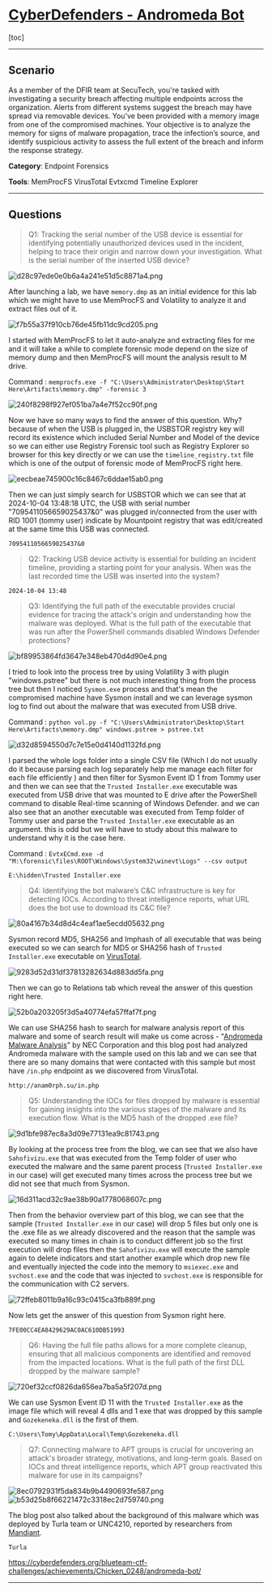 # [CyberDefenders - Andromeda Bot](https://cyberdefenders.org/blueteam-ctf-challenges/andromeda-bot/)
[toc]
* * *
## Scenario
As a member of the DFIR team at SecuTech, you're tasked with investigating a security breach affecting multiple endpoints across the organization. Alerts from different systems suggest the breach may have spread via removable devices. You’ve been provided with a memory image from one of the compromised machines. Your objective is to analyze the memory for signs of malware propagation, trace the infection’s source, and identify suspicious activity to assess the full extent of the breach and inform the response strategy.

**Category**: Endpoint Forensics

**Tools**:
MemProcFS
VirusTotal
Evtxcmd
Timeline Explorer
* * *
## Questions
>Q1: Tracking the serial number of the USB device is essential for identifying potentially unauthorized devices used in the incident, helping to trace their origin and narrow down your investigation. What is the serial number of the inserted USB device?

![d28c97ede0e0b6a4a241e51d5c8871a4.png](/_resources/d28c97ede0e0b6a4a241e51d5c8871a4.png)

After launching a lab, we have `memory.dmp` as an initial evidence for this lab which we might have to use MemProcFS and Volatility to analyze it and extract files out of it.

![f7b55a37f910cb76de45fb11dc9cd205.png](/_resources/f7b55a37f910cb76de45fb11dc9cd205.png)

I started with MemProcFS to let it auto-analyze and extracting files for me and it will take a while to complete forensic mode depend on the size of memory dump and then MemProcFS will mount the analysis result to M drive.

Command : `memprocfs.exe -f "C:\Users\Administrator\Desktop\Start Here\Artifacts\memory.dmp" -forensic 3`

![240f8298f927ef051ba7a4e7f52cc90f.png](/_resources/240f8298f927ef051ba7a4e7f52cc90f.png)

Now we have so many ways to find the answer of this question. Why? because of when the USB is plugged in, the USBSTOR registry key will record its existence which included Serial Number and Model of the device so we can either use Registry Forensic tool such as Registry Explorer so browser for this key directly or we can use the `timeline_registry.txt` file which is one of the output of forensic mode of MemProcFS right here.

![eecbeae745900c16c8467c6ddae15ab0.png](/_resources/eecbeae745900c16c8467c6ddae15ab0.png)

Then we can just simply search for USBSTOR which we can see that at 2024-10-04 13:48:18 UTC, the USB with serial number "7095411056659025437&0" was plugged in/connected from the user with RID 1001 (tommy user) indicate by Mountpoint registry that was edit/created at the same time this USB was connected.

```
7095411056659025437&0
```

>Q2: Tracking USB device activity is essential for building an incident timeline, providing a starting point for your analysis. When was the last recorded time the USB was inserted into the system?
```
2024-10-04 13:48
```

>Q3: Identifying the full path of the executable provides crucial evidence for tracing the attack's origin and understanding how the malware was deployed. What is the full path of the executable that was run after the PowerShell commands disabled Windows Defender protections?

![bf89953864fd3647e348eb470d4d90e4.png](/_resources/bf89953864fd3647e348eb470d4d90e4.png)

I tried to look into the process tree by using Volatility 3 with plugin "windows.pstree" but there is not much interesting thing from the process tree but then I noticed `Sysmon.exe` process and that's mean the compromised machine have Sysmon install and we can leverage sysmon log to find out about the malware that was executed from USB drive.

Command : `python vol.py -f "C:\Users\Administrator\Desktop\Start Here\Artifacts\memory.dmp" windows.pstree > pstree.txt`

![d32d8594550d7c7e15e0d4140d1132fd.png](/_resources/d32d8594550d7c7e15e0d4140d1132fd.png)

I parsed the whole logs folder into a single CSV file (Which I do not usually do it because parsing each log separately help me manage each filter for each file efficiently ) and then filter for Sysmon Event ID 1 from Tommy user and then we can see that the `Trusted Installer.exe` executable was executed from USB drive that was mounted to E drive after the PowerShell command to disable Real-time scanning of Windows Defender. and we can also see that an another executable was executed from Temp folder of Tommy user and parse the `Trusted Installer.exe` executable as an argument. this is odd but we will have to study about this malware to understand why it is the case here.

Command : `EvtxECmd.exe -d "M:\forensic\files\ROOT\Windows\System32\winevt\Logs" --csv output`

```
E:\hidden\Trusted Installer.exe
```

>Q4: Identifying the bot malware’s C&C infrastructure is key for detecting IOCs. According to threat intelligence reports, what URL does the bot use to download its C&C file?

![80a4167b34d8d4c4eaf1ae5ecdd05632.png](/_resources/80a4167b34d8d4c4eaf1ae5ecdd05632.png)

Sysmon record MD5, SHA256 and Imphash of all executable that was being executed so we can search for MD5 or SHA256 hash of `Trusted Installer.exe` executable on [VirusTotal](https://www.virustotal.com/gui/file/9535a9bb1ae8f620d7cbd7d9f5c20336b0fd2c78d1a7d892d76e4652dd8b2be7/detection).

![9283d52d31df37813282634d883dd5fa.png](/_resources/9283d52d31df37813282634d883dd5fa.png)

Then we can go to Relations tab which reveal the answer of this question right here.

![52b0a203205f3d5a40774efa57ffaf7f.png](/_resources/52b0a203205f3d5a40774efa57ffaf7f.png)

We can use SHA256 hash to search for malware analysis report of this malware and some of search result will make us come across - "[Andromeda Malware Analysis](https://www.nec.com/en/global/solutions/cybersecurity/blog/240823/index.html)" by NEC Corporation and this blog post had analyzed Andromeda malware with the sample used on this lab and we can see that there are so many domains that were contacted with this sample but most have `/in.php` endpoint as we discovered from VirusTotal.

```
http://anam0rph.su/in.php
```

>Q5: Understanding the IOCs for files dropped by malware is essential for gaining insights into the various stages of the malware and its execution flow. What is the MD5 hash of the dropped .exe file?

![9d1bfe987ec8a3d09e77131ea9c81743.png](/_resources/9d1bfe987ec8a3d09e77131ea9c81743.png)

By looking at the process tree from the blog, we can see that we also have `Sahofivizu.exe` that was executed from the Temp folder of user who executed the malware and the same parent process (`Trusted Installer.exe` in our case) will get executed many times across the process tree but we did not see that much from Sysmon.

![16d311acd32c9ae38b90a1778068607c.png](/_resources/16d311acd32c9ae38b90a1778068607c.png)

Then from the behavior overview part of this blog, we can see that the sample (`Trusted Installer.exe` in our case) will drop 5 files but only one is the .exe file as we already discovered and the reason that the sample was executed so many times in chain is to conduct different job so the first execution will drop files then the `Sahofivizu.exe` will execute the sample again to delete indicators and start another example which drop new file and eventually injected the code into the memory to `msiexec.exe` and `svchost.exe` and the code that was injected to `svchost.exe` is responsible for the communication with C2 servers.

![72ffeb8011b9a16c93c0415ca3fb889f.png](/_resources/72ffeb8011b9a16c93c0415ca3fb889f.png)

Now lets get the answer of this question from Sysmon right here.

```
7FE00CC4EA8429629AC0AC610DB51993
```

>Q6: Having the full file paths allows for a more complete cleanup, ensuring that all malicious components are identified and removed from the impacted locations. What is the full path of the first DLL dropped by the malware sample?

![720ef32ccf0826da656ea7ba5a5f207d.png](/_resources/720ef32ccf0826da656ea7ba5a5f207d.png)

We can use Sysmon Event ID 11 with the `Trusted Installer.exe` as the image file which will reveal 4 dlls and 1 exe that was dropped by this sample and `Gozekeneka.dll` is the first of them.

```
C:\Users\Tomy\AppData\Local\Temp\Gozekeneka.dll
```

>Q7: Connecting malware to APT groups is crucial for uncovering an attack's broader strategy, motivations, and long-term goals. Based on IOCs and threat intelligence reports, which APT group reactivated this malware for use in its campaigns?

![8ec0792931f5da834b9b4490693fe587.png](/_resources/8ec0792931f5da834b9b4490693fe587.png)
![b53d25b8f66221472c3318ec2d759740.png](/_resources/b53d25b8f66221472c3318ec2d759740.png)

The blog post also talked about the background of this malware which was deployed by Turla team or UNC4210, reported by researchers from [Mandiant](https://cloud.google.com/blog/topics/threat-intelligence/turla-galaxy-opportunity/).

```
Turla
```

https://cyberdefenders.org/blueteam-ctf-challenges/achievements/Chicken_0248/andromeda-bot/ 
* * *
